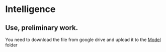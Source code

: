 # Intelligence

## Use, preliminary work.

You need to download the file from google drive and upload it to the [Model](https://drive.google.com/file/d/1jpTya3u7-g7uIYkmeOsXy_6wnXLSZLoU/view?usp=sharing) folder

